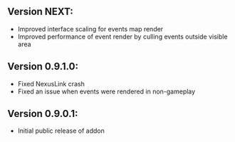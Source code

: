 ## Version NEXT:
- Improved interface scaling for events map render
- Improved performance of event render by culling events outside visible area

## Version 0.9.1.0:
- Fixed NexusLink crash
- Fixed an issue when events were rendered in non-gameplay

## Version 0.9.0.1:
- Initial public release of addon